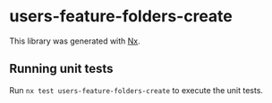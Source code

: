 # users-feature-folders-create

This library was generated with [Nx](https://nx.dev).

## Running unit tests

Run `nx test users-feature-folders-create` to execute the unit tests.
